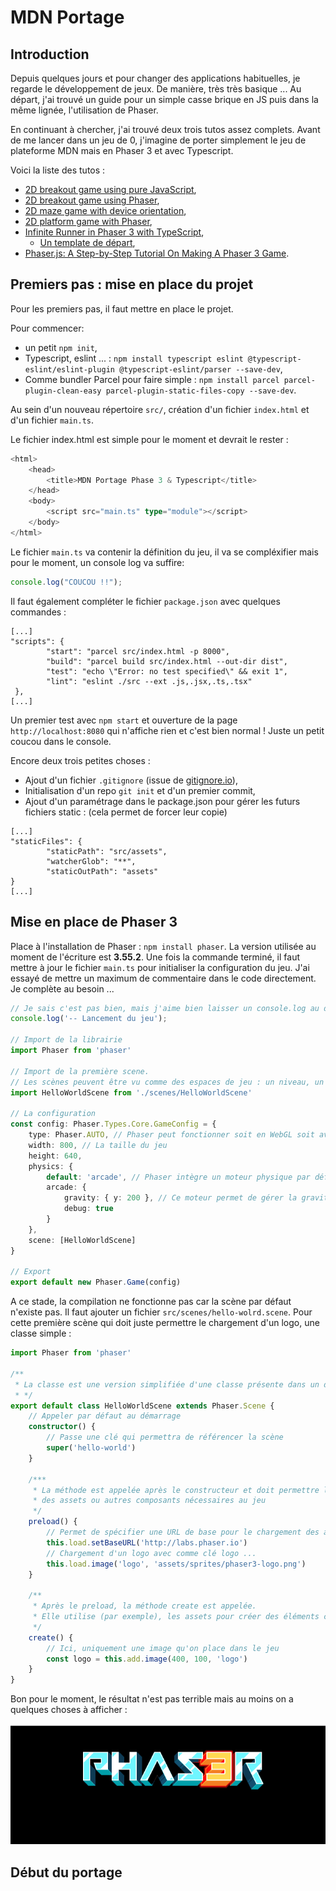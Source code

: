 # MDN Portage
## Introduction
Depuis quelques jours et pour changer des applications habituelles, je regarde le développement de jeux. De manière, très très basique ... Au départ, j'ai trouvé un guide pour un simple casse brique en JS puis dans la même lignée, l'utilisation de Phaser.

En continuant à chercher, j'ai trouvé deux trois tutos assez complets. Avant de me lancer dans un jeu de 0, j'imagine de porter simplement le jeu de plateforme MDN mais en Phaser 3 et avec Typescript.

Voici la liste des tutos :
* [2D breakout game using pure JavaScript](https://developer.mozilla.org/en-US/docs/Games/Tutorials/2D_Breakout_game_pure_JavaScript),
* [2D breakout game using Phaser](https://developer.mozilla.org/en-US/docs/Games/Tutorials/2D_breakout_game_Phaser),
* [2D maze game with device orientation](https://developer.mozilla.org/en-US/docs/Games/Tutorials/HTML5_Gamedev_Phaser_Device_Orientation),
* [2D platform game with Phaser](https://mozdevs.github.io/html5-games-workshop/en/guides/platformer/start-here/),
* [Infinite Runner in Phaser 3 with TypeScript](https://ourcade.co/books/infinite-runner-phaser3/),
    * [Un template de départ](https://github.com/ourcade/infinite-runner-template-phaser3),
* [Phaser.js: A Step-by-Step Tutorial On Making A Phaser 3 Game](https://shakuro.com/blog/phaser-js-a-step-by-step-tutorial-on-making-a-phaser-3-game).

## Premiers pas : mise en place du projet

Pour les premiers pas, il faut mettre en place le projet. 

Pour commencer:
* un petit `npm init`,
* Typescript, eslint ... : `npm install typescript eslint @typescript-eslint/eslint-plugin @typescript-eslint/parser --save-dev`,
* Comme bundler Parcel pour faire simple : `npm install parcel parcel-plugin-clean-easy parcel-plugin-static-files-copy --save-dev`.

Au sein d'un nouveau répertoire `src/`, création d'un fichier `index.html` et d'un fichier `main.ts`.

Le fichier index.html est simple pour le moment et devrait le rester :
```typescript
<html>
	<head>
		<title>MDN Portage Phase 3 & Typescript</title>
	</head>
	<body>
		<script src="main.ts" type="module"></script>
	</body>
</html>
```

Le fichier `main.ts` va contenir la définition du jeu, il va se compléxifier mais pour le moment, un console log va suffire:
```typescript
console.log("COUCOU !!");
```

Il faut également compléter le fichier `package.json` avec quelques commandes :
```
[...]
"scripts": {
		"start": "parcel src/index.html -p 8000",
		"build": "parcel build src/index.html --out-dir dist",
		"test": "echo \"Error: no test specified\" && exit 1",
		"lint": "eslint ./src --ext .js,.jsx,.ts,.tsx"
 },
[...]
```

Un premier test avec `npm start` et ouverture de la page `http://localhost:8080` qui n'affiche rien et c'est bien normal ! Juste un petit coucou dans le console.

Encore deux trois petites choses :
* Ajout d'un fichier `.gitignore` (issue de [gitignore.io](https://gitignore.io/)),
* Initialisation d'un repo `git init` et d'un premier commit,
* Ajout d'un paramétrage dans le package.json pour gérer les futurs fichiers static : (cela permet de forcer leur copie)
```
[...]
"staticFiles": {
		"staticPath": "src/assets",
		"watcherGlob": "**",
        "staticOutPath": "assets"
}
[...]
```

## Mise en place de Phaser 3

Place à l'installation de Phaser : `npm install phaser`. La version utilisée au moment de l'écriture est __3.55.2__. Une fois la commande terminé, il faut mettre à jour le fichier `main.ts` pour initialiser la configuration du jeu. J'ai essayé de mettre un maximum de commentaire dans le code directement. Je complète au besoin ...
```typescript
// Je sais c'est pas bien, mais j'aime bien laisser un console.log au démarrage ...
console.log('-- Lancement du jeu');

// Import de la librairie
import Phaser from 'phaser'

// Import de la première scene.
// Les scènes peuvent être vu comme des espaces de jeu : un niveau, un plateau, une zone spécifique (comme le tableau de score).
import HelloWorldScene from './scenes/HelloWorldScene'

// La configuration
const config: Phaser.Types.Core.GameConfig = {
    type: Phaser.AUTO, // Phaser peut fonctionner soit en WebGL soit avec Canvas. En mettant auto, on le laisse choisir en fonction du navigateur,
    width: 800, // La taille du jeu
    height: 640,
    physics: {
        default: 'arcade', // Phaser intègre un moteur physique par défaut. N'ayant pas eu l'occasion de tester d'autres, je laisse celui par défaut.
        arcade: {
            gravity: { y: 200 }, // Ce moteur permet de gérer la gravité 
            debug: true
        }
    },
    scene: [HelloWorldScene]
}

// Export
export default new Phaser.Game(config)
```

A ce stade, la compilation ne fonctionne pas car la scène par défaut n'existe pas. Il faut ajouter un fichier `src/scenes/hello-wolrd.scene`. Pour cette première scène qui doit juste permettre le chargement d'un logo, une classe simple :
```typescript
import Phaser from 'phaser'

/**
 * La classe est une version simplifiée d'une classe présente dans un des tutos présents ci-dessus
 * */
export default class HelloWorldScene extends Phaser.Scene {
    // Appeler par défaut au démarrage
    constructor() {
        // Passe une clé qui permettra de référencer la scène
        super('hello-world')
    }

    /***
     * La méthode est appelée après le constructeur et doit permettre le chargement
     * des assets ou autres composants nécessaires au jeu
     */
    preload() {
        // Permet de spécifier une URL de base pour le chargement des assets
        this.load.setBaseURL('http://labs.phaser.io')
        // Chargement d'un logo avec comme clé logo ...
        this.load.image('logo', 'assets/sprites/phaser3-logo.png')
    }

    /**
     * Après le preload, la méthode create est appelée.
     * Elle utilise (par exemple), les assets pour créer des éléments comme des images
     */
    create() {
        // Ici, uniquement une image qu'on place dans le jeu
        const logo = this.add.image(400, 100, 'logo')
    }
}
```

Bon pour le moment, le résultat n'est pas terrible mais au moins on a quelques choses à afficher :

![Premier](./docs/01.png)

## Début du portage




